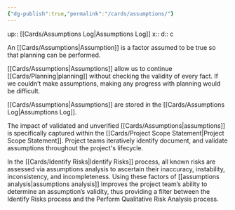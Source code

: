 ```yaml
---
{"dg-publish":true,"permalink":"/cards/assumptions/"}
---
```


up:: [[Cards/Assumptions Log\|Assumptions Log]] 
x:: 
d:: c

An [[Cards/Assumptions\|Assumption]] is a factor assumed to be true so that planning can be performed. 

[[Cards/Assumptions\|Assumptions]] allow us to continue [[Cards/Planning\|planning]] without checking the validity of every fact. If we couldn’t make assumptions, making any progress with planning would be difficult. 

[[Cards/Assumptions\|Assumptions]] are stored in the [[Cards/Assumptions Log\|Assumptions Log]]. 

The impact of validated and unverified [[Cards/Assumptions\|assumptions]] is specifically captured within the [[Cards/Project Scope Statement\|Project Scope Statement]]. Project teams iteratively identify document, and validate assumptions throughout the project's lifecycle.

In the [[Cards/Identify Risks\|Identify Risks]] process, all known risks are assessed via assumptions analysis to ascertain their inaccuracy, instability, inconsistency, and incompleteness. Using these factors of [[assumptions analysis\|assumptions analysis]] improves the project team’s ability to determine an assumption’s validity, thus providing a filter between the Identify Risks process and the Perform Qualitative Risk Analysis process.
